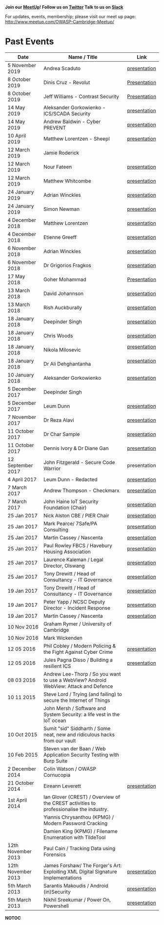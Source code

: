 <b>Join our [MeetUp](https://www.meetup.com/OWASP-Cambridge-Meetup/)\!
Follow us on [Twitter](http://twitter.com/#!/owaspcambs)
Talk to us on
[Slack](https://owasp.slack.com/app_redirect?channel=chapter-cambridge)
</b>

For updates, events, membership; please visit our meet up page:
<http://www.meetup.com/OWASP-Cambridge-Meetup/>
<meetup group="OWASP-Cambridge-Meetup" />

# Past Events

| Date               | Name / Title                                                                           | Link                                                                                                                                                         |
| ------------------ | -------------------------------------------------------------------------------------- | ------------------------------------------------------------------------------------------------------------------------------------------------------------ |
| 5 November 2019    | Andrea Scaduto                                                                         | [presentation](Media:RTF-OWASP-Cambridge.pdf "wikilink")                                                                                                     |
| 8 October 2019     | Dinis Cruz - Revolut                                                                   | [Presentation](https://www.slideshare.net/DinisCruz/using-owasp-security-bot-osbot-to-make-fact-based-security-decisions)                                    |
| 8 October 2019     | Jeff Williams - Contrast Security                                                      | [Presentation](https://contrastsecurity.app.box.com/s/w2pv7cb46r3guyob6i1xf0igne9g281g)                                                                      |
| 14 May 2019        | Aleksander Gorkowienko - ICS/SCADA Security                                            | [presentation](https://spirent1-my.sharepoint.com/:b:/g/personal/aleksander_gorkowienko_spirent_com/EfDeMof_rydPsGBCGioPuBAB-7VpkIB4jGVtNv2vm8uUhQ?e=dA7hha) |
| 14 May 2019        | Andrew Baldwin - Cyber PREVENT                                                         | [presentation](Media:Cyber_Prevent_for_OWASP_May_2019.pdf "wikilink")                                                                                        |
| 10 April 2019      | Matthew Lorentzen - Sheepl                                                             | [presentation](Media:OWASP-Sheepl_Presentation_April19.pdf "wikilink")                                                                                       |
| 12 March 2019      | Jamie Roderick                                                                         |                                                                                                                                                              |
| 12 March 2019      | Nour Fateen                                                                            | [presentation](Media:Nour_-_OWASP-3.pdf "wikilink")                                                                                                          |
| 12 March 2019      | Matthew Whitcombe                                                                      | [presentation](Media:MWR_-_OWASP_v6.pdf "wikilink")                                                                                                          |
| 24 January 2019    | Adrian Winckles                                                                        | [presentation](Media:Botprobe_-_Reducing_Network_Threat_Intelligence_Big_Data_v0-1_.pdf "wikilink")                                                          |
| 24 January 2019    | Simon Newman                                                                           | [presentation](Media:Cyber_Threat_Intelligence_Day_\(Anglia_Ruskin_University\).pdf "wikilink")                                                              |
| 4 December 2018    | Matthew Lorentzen                                                                      | [presentation](Media:From_battlefield_to_bunker_v1-0.pdf "wikilink")                                                                                         |
| 4 December 2018    | Etienne Greeff                                                                         | [presentation](Media:Seconds_out_2018_AI_&_ML_40_min_version.pdf "wikilink")                                                                                 |
| 6 November 2018    | Adrian Winckles                                                                        | [presentation](Media:OWASP_Cambridge_Talk_-_Application_Honeypot_Threat_Intelligence_v1-0.pdf "wikilink")                                                    |
| 6 November 2018    | Dr Grigorios Fragkos                                                                   | [presentation](Media:OWASP_Cambridge_-_6Nov2018_-_G.Fragkos.pdf "wikilink")                                                                                  |
| 17 May 2018        | Goher Mohammad                                                                         | [Presentation](https://www.slideshare.net/GoherMohammad/joint-owasp-cambridge-bcs-cybercrime-forensics-sig-uk-cyber-security-forum-cambridge-cluster)        |
| 13 March 2018      | David Johannson                                                                        | [presentation](Media:Cambridge_13-Mar-2018_OWASP_Top_10_2017.pdf "wikilink")                                                                                 |
| 13 March 2018      | Rish Auckburally                                                                       | [presentation](Media:Intro_to_3B_RA_V1.pdf "wikilink")                                                                                                       |
| 18 January 2018    | Deepinder Singh                                                                        | [presentation](Media:OWASP-AI-Cybersecurity_Cambridge-Deep-180118.pdf "wikilink")                                                                            |
| 18 January 2018    | Chris Woods                                                                            | [presentation](Media:Deck_OWASP_event_17-01.pptx "wikilink")                                                                                                 |
| 18 January 2018    | Nikola Milosevic                                                                       | [presentation](Media:OWASPCambridge.pptx "wikilink") ‎                                                                                                       |
| 18 January 2018    | Dr Ali Dehghantanha                                                                    | [presentation](Media:OWASP_Cambridge_Myths_and_Truths_Cyber_Threat_Hunting_and_Intelligence_in_IoT_Environments.pptx "wikilink") ‎                           |
| 10 January 2018    | Aleksander Gorkowienko                                                                 | [presentation](Media:A.Gorkowienko-Securing_Oil_and_Gas_Systems_From_Cyber-attack_v1.1.pdf "wikilink")                                                       |
| 5 December 2017    | Deepinder Singh                                                                        |                                                                                                                                                              |
| 5 December 2017    | Leum Dunn                                                                              | [presentation](Media:100_things.pdf "wikilink")                                                                                                              |
| 7 November 2017    | Dr Reza Alavi                                                                          | [presentation](Media:GDPR.pptx "wikilink")                                                                                                                   |
| 11 October 2017    | Dr Char Sample                                                                         | [presentation](Media:FN-20171011_\(compressed_image_version.pdf "wikilink")                                                                                  |
| 11 October 2017    | Dennis Ivory & Dr Diane Gan                                                            | [presentation](Media:Anglia_Ruskin_F435.pptx "wikilink")                                                                                                     |
| 12 September 2017  | John Fitzgerald - Secure Code Warrior                                                  | presentation                                                                                                                                                 |
| 4 April 2017       | Leum Dunn - Redacted                                                                   | [presentation](Media:A_day_in_the_life_of.pdf "wikilink")                                                                                                    |
| 7 March 2017       | Andrew Thompson - Checkmarx                                                            | [presentation](Media:OWASP_Cambridge_-_Checkmarx_Software_AppSec_kit.pdf "wikilink")                                                                         |
| 7 March 2017       | John Haine IoT Security Foundation (Chair)                                             | [presentation](Media:Ambassador_IoTSF_Feb_2017_Intro_jlh.pdf "wikilink")                                                                                     |
| 25 Jan 2017        | Nick Alston CBE / PIER Chair                                                           | [presentation](Media:Cyber_session.pptx "wikilink")                                                                                                          |
| 25 Jan 2017        | Mark Pearce/ 7Safe/PA Consulting                                                       | [presentation](Media:PA_GDPR_25_JANUARY_2017.pdf "wikilink")                                                                                                 |
| 25 Jan 2017        | Martin Cassey / Nascenta                                                               | [presentation](Media:2017-01-25,GDPR_Readiness-Handout.pdf "wikilink")                                                                                       |
| 25 Jan 2017        | Paul Rowley FBCS / Havebury Housing Association                                        | [presentation](Media:OWASP_event_250117_Paul_Rowley_pres.pptx "wikilink")                                                                                    |
| 25 Jan 2017        | Laurence Kaleman / Legal Director, Olswang                                             | [presentation](Media:Olswang_slides_-_GDPR_and_NIS_Directive_-_accountability_security_and_trust_-_25_Jan_2017.pdf "wikilink")                               |
| 25 Jan 2017        | Tony Drewitt / Head of Consultancy - IT Governance                                     | [presentation](Media:ITGGDPRNIS20170125v0.1.pdf "wikilink")                                                                                                  |
| 19 Jan 2017        | Tony Drewitt / Head of Consultancy - IT Governance                                     | [presentation](Media:ITG_IncidentResponse_20170119.pdf "wikilink")                                                                                           |
| 19 Jan 2017        | Peter Yapp / NCSC Deputy Director - Incident Response                                  | [presentation](Media:NCSC_slides.pdf "wikilink")                                                                                                             |
| 19 Jan 2017        | Martin Cassey / Nascenta                                                               | [presentation](Media:Nascenta-IM-handout.pdf "wikilink")                                                                                                     |
| 10 Nov 2016        | Graham Rymer / University of Cambridge                                                 |                                                                                                                                                              |
| 10 Nov 2016        | Mark Wickenden                                                                         |                                                                                                                                                              |
| 12 05 2016         | Phil Cobley / Modern Policing & the Fight Against Cyber Crime                          | [presentation](Media:Cyber_Threat_Presentation_-_ARU_Cyber_Resilience_-_May_2016.pdf "wikilink")                                                             |
| 12 05 2016         | Jules Pagna Disso / Building a resilient ICS                                           | [presentation](MEdia:Building_a_resilient_ICS.pdf "wikilink")                                                                                                |
| 08 03 2016         | Andrew Lee-Thorp / So you want to use a WebView? Android WebView: Attack and Defence   |                                                                                                                                                              |
| 10 11 2015         | Steve Lord / Trying (and failing) to secure the Internet of Things                     |                                                                                                                                                              |
|                    | John Mersh / Software and System Security: a life vest in the IoT ocean                |                                                                                                                                                              |
| 10 Oct 2015        | Sumit "sid" Siddharth / Some neat, new and ridiculous hacks from our vault             |                                                                                                                                                              |
| 10 Feb 2015        | Steven van der Baan / Web Application Security Testing with Burp Suite                 |                                                                                                                                                              |
| 2 December 2014    | Colin Watson / OWASP Cornucopia                                                        |                                                                                                                                                              |
| 21 October 2014    | Eireann Leverett                                                                       | [presentation](Media:20141021-Eireann_Leverett-SwitchesGetStitches.pdf "wikilink")                                                                           |
| 1st April 2014     | Ian Glover (CREST) / Overview of the CREST activities to professionalise the industry. |                                                                                                                                                              |
|                    | Yiannis Chrysanthou (KPMG) / Modern Password Cracking                                  |                                                                                                                                                              |
|                    | Damien King (KPMG) / Filename Enumeration with TildeTool                               |                                                                                                                                                              |
| 12th November 2013 | Paul Cain / Tracking Data using Forensics                                              |                                                                                                                                                              |
| 12th November 2013 | James Forshaw/ The Forger's Art: Exploiting XML Digital Signature Implementations      | [presentation](Media:20131112-James_Forshaw-the_forgers_art-james_forshaw-breakpoint2k13.pdf "wikilink")                                                     |
| 5th March 2013     | Sarantis Makoudis / Android (in)Security                                               | [presentation](Media:20130305-sarantis.pdf "wikilink")                                                                                                       |
| 5th March 2013     | Nikhil Sreekumar / Power On, Powershell                                                | [presentation](http://www.slideshare.net/Roo7break/power-on-powershell)                                                                                      |

__NOTOC__ <headertabs></headertabs>